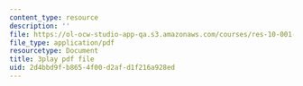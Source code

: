 ```yaml
---
content_type: resource
description: ''
file: https://ol-ocw-studio-app-qa.s3.amazonaws.com/courses/res-10-001-making-science-and-engineering-pictures-a-practical-guide-to-presenting-your-work-spring-2016/2d4bbd9fb8654f00d2afd1f216a928ed_MZTmdqC49WA.pdf
file_type: application/pdf
resourcetype: Document
title: 3play pdf file
uid: 2d4bbd9f-b865-4f00-d2af-d1f216a928ed
---
```

